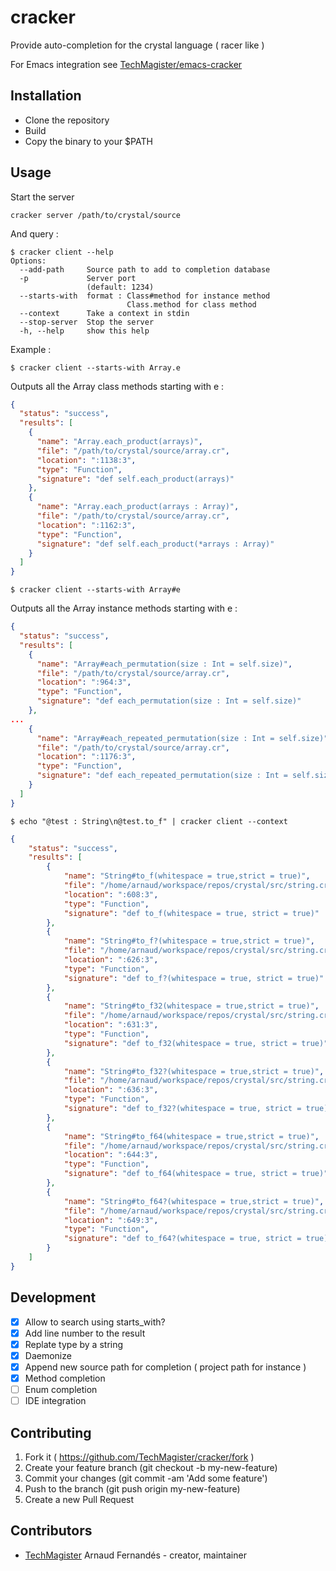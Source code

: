 # cracker

Provide auto-completion for the crystal language ( racer like )

For Emacs integration see [TechMagister/emacs-cracker](https://github.com/TechMagister/emacs-cracker)

## Installation

- Clone the repository
- Build
- Copy the binary to your $PATH

## Usage
Start the server

``` shell
cracker server /path/to/crystal/source
```

And query :

``` shell
$ cracker client --help
Options:
  --add-path     Source path to add to completion database
  -p             Server port
                 (default: 1234)
  --starts-with  format : Class#method for instance method
                          Class.method for class method
  --context      Take a context in stdin
  --stop-server  Stop the server
  -h, --help     show this help
```

Example :

``` shell
$ cracker client --starts-with Array.e
```
Outputs all the Array class methods starting with e :
``` json
{
  "status": "success",
  "results": [
    {
      "name": "Array.each_product(arrays)",
      "file": "/path/to/crystal/source/array.cr",
      "location": ":1138:3",
      "type": "Function",
      "signature": "def self.each_product(arrays)"
    },
    {
      "name": "Array.each_product(arrays : Array)",
      "file": "/path/to/crystal/source/array.cr",
      "location": ":1162:3",
      "type": "Function",
      "signature": "def self.each_product(*arrays : Array)"
    }
  ]
}
```

```
$ cracker client --starts-with Array#e
```
Outputs all the Array instance methods starting with e :

``` json
{
  "status": "success",
  "results": [
    {
      "name": "Array#each_permutation(size : Int = self.size)",
      "file": "/path/to/crystal/source/array.cr",
      "location": ":964:3",
      "type": "Function",
      "signature": "def each_permutation(size : Int = self.size)"
    },
...
    {
      "name": "Array#each_repeated_permutation(size : Int = self.size)",
      "file": "/path/to/crystal/source/array.cr",
      "location": ":1176:3",
      "type": "Function",
      "signature": "def each_repeated_permutation(size : Int = self.size)"
    }
  ]
}
```

``` shell
$ echo "@test : String\n@test.to_f" | cracker client --context
```

``` json
{
    "status": "success",
    "results": [
        {
            "name": "String#to_f(whitespace = true,strict = true)",
            "file": "/home/arnaud/workspace/repos/crystal/src/string.cr",
            "location": ":608:3",
            "type": "Function",
            "signature": "def to_f(whitespace = true, strict = true)"
        },
        {
            "name": "String#to_f?(whitespace = true,strict = true)",
            "file": "/home/arnaud/workspace/repos/crystal/src/string.cr",
            "location": ":626:3",
            "type": "Function",
            "signature": "def to_f?(whitespace = true, strict = true)"
        },
        {
            "name": "String#to_f32(whitespace = true,strict = true)",
            "file": "/home/arnaud/workspace/repos/crystal/src/string.cr",
            "location": ":631:3",
            "type": "Function",
            "signature": "def to_f32(whitespace = true, strict = true)"
        },
        {
            "name": "String#to_f32?(whitespace = true,strict = true)",
            "file": "/home/arnaud/workspace/repos/crystal/src/string.cr",
            "location": ":636:3",
            "type": "Function",
            "signature": "def to_f32?(whitespace = true, strict = true)"
        },
        {
            "name": "String#to_f64(whitespace = true,strict = true)",
            "file": "/home/arnaud/workspace/repos/crystal/src/string.cr",
            "location": ":644:3",
            "type": "Function",
            "signature": "def to_f64(whitespace = true, strict = true)"
        },
        {
            "name": "String#to_f64?(whitespace = true,strict = true)",
            "file": "/home/arnaud/workspace/repos/crystal/src/string.cr",
            "location": ":649:3",
            "type": "Function",
            "signature": "def to_f64?(whitespace = true, strict = true)"
        }
    ]
}

```

## Development

- [x] Allow to search using starts_with?
- [x] Add line number to the result
- [x] Replate type by a string
- [x] Daemonize
- [x] Append new source path for completion ( project path for instance )
- [x] Method completion
- [ ] Enum completion
- [ ] IDE integration

## Contributing

1. Fork it ( https://github.com/TechMagister/cracker/fork )
2. Create your feature branch (git checkout -b my-new-feature)
3. Commit your changes (git commit -am 'Add some feature')
4. Push to the branch (git push origin my-new-feature)
5. Create a new Pull Request

## Contributors

- [TechMagister](https://github.com/TechMagister) Arnaud Fernandés - creator, maintainer
